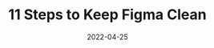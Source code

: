 ---
date: 2022-04-25
draft: true
permalink: false
publisher: uxdesigncc
tags:
  - design
  - tooling
  - figma
target_url: https://uxdesign.cc/11-steps-to-keep-figma-clean-6cbf86d46f00
title: 11 Steps to Keep Figma Clean
---
